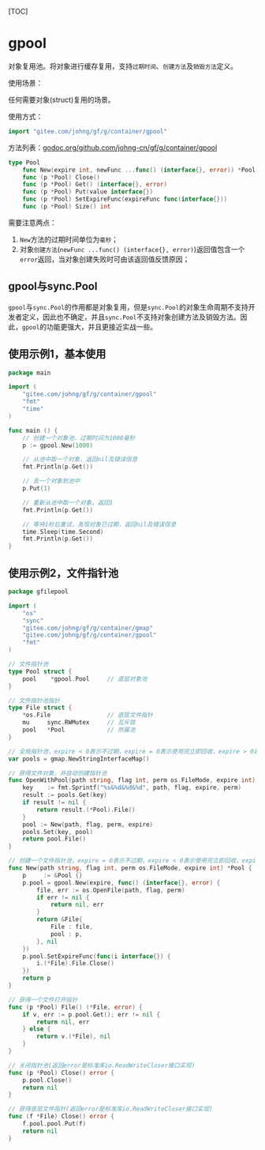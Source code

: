 [TOC]

# gpool

对象复用池。将对象进行缓存复用，支持`过期时间`、`创建方法`及`销毁方法`定义。


使用场景：

任何需要对象(struct)复用的场景。

使用方式：
```go
import "gitee.com/johng/gf/g/container/gpool"
```

方法列表：[godoc.org/github.com/johng-cn/gf/g/container/gpool](https://godoc.org/github.com/johng-cn/gf/g/container/gpool)

```go
type Pool
    func New(expire int, newFunc ...func() (interface{}, error)) *Pool
    func (p *Pool) Close()
    func (p *Pool) Get() (interface{}, error)
    func (p *Pool) Put(value interface{})
    func (p *Pool) SetExpireFunc(expireFunc func(interface{}))
    func (p *Pool) Size() int
```
需要注意两点：
1. `New`方法的过期时间单位为`毫秒`；
1. 对象`创建方法`(`newFunc ...func() (interface{}, error)`)返回值包含一个`error`返回，当对象创建失败时可由该返回值反馈原因；


## gpool与sync.Pool

`gpool`与`sync.Pool`的作用都是对象复用，但是`sync.Pool`的对象生命周期不支持开发者定义，因此也不确定，并且`sync.Pool`不支持对象创建方法及销毁方法。因此，`gpool`的功能更强大，并且更接近实战一些。

## 使用示例1，基本使用

```go
package main

import (
    "gitee.com/johng/gf/g/container/gpool"
    "fmt"
    "time"
)

func main () {
    // 创建一个对象池，过期时间为1000毫秒
    p := gpool.New(1000)

    // 从池中取一个对象，返回nil及错误信息
    fmt.Println(p.Get())

    // 丢一个对象到池中
    p.Put(1)

    // 重新从池中取一个对象，返回1
    fmt.Println(p.Get())

    // 等待1秒后重试，发现对象已过期，返回nil及错误信息
    time.Sleep(time.Second)
    fmt.Println(p.Get())
}
```


## 使用示例2，文件指针池

```go
package gfilepool

import (
    "os"
    "sync"
    "gitee.com/johng/gf/g/container/gmap"
    "gitee.com/johng/gf/g/container/gpool"
    "fmt"
)

// 文件指针池
type Pool struct {
    pool    *gpool.Pool     // 底层对象池
}

// 文件指针池指针
type File struct {
    *os.File                // 底层文件指针
    mu     sync.RWMutex     // 互斥锁
    pool   *Pool            // 所属池
}

// 全局指针池，expire < 0表示不过期，expire = 0表示使用完立即回收，expire > 0表示超时回收
var pools = gmap.NewStringInterfaceMap()

// 获得文件对象，并自动创建指针池
func OpenWithPool(path string, flag int, perm os.FileMode, expire int) (*File, error) {
    key    := fmt.Sprintf("%s&%d&%d&%d", path, flag, expire, perm)
    result := pools.Get(key)
    if result != nil {
        return result.(*Pool).File()
    }
    pool := New(path, flag, perm, expire)
    pools.Set(key, pool)
    return pool.File()
}

// 创建一个文件指针池，expire = 0表示不过期，expire < 0表示使用完立即回收，expire > 0表示超时回收
func New(path string, flag int, perm os.FileMode, expire int) *Pool {
    p     := &Pool {}
    p.pool = gpool.New(expire, func() (interface{}, error) {
        file, err := os.OpenFile(path, flag, perm)
        if err != nil {
            return nil, err
        }
        return &File{
            File : file,
            pool : p,
        }, nil
    })
    p.pool.SetExpireFunc(func(i interface{}) {
        i.(*File).File.Close()
    })
    return p
}

// 获得一个文件打开指针
func (p *Pool) File() (*File, error) {
    if v, err := p.pool.Get(); err != nil {
        return nil, err
    } else {
        return v.(*File), nil
    }
}

// 关闭指针池(返回error是标准库io.ReadWriteCloser接口实现)
func (p *Pool) Close() error {
    p.pool.Close()
    return nil
}

// 获得底层文件指针(返回error是标准库io.ReadWriteCloser接口实现)
func (f *File) Close() error {
    f.pool.pool.Put(f)
    return nil
}
```



